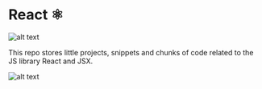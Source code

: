 # React ⚛

![alt text](https://imgs.search.brave.com/3EFnpEZ7_VoCJ0hZR55_lk6gjweEZjr147cGf-bi0XY/rs:fit:1200:741:1/g:ce/aHR0cHM6Ly9taXJv/Lm1lZGl1bS5jb20v/bWF4LzMyMDAvMSpG/XzhheFdrc0xLRmpD/Y2QzYUF3bWV3Lmpw/ZWc "React")

This repo stores little projects, snippets and chunks of code related to the JS library React and JSX.

![alt text](https://imgs.search.brave.com/TU2bT0b8csnZPKlg-GrOUtqyoU5LqkDucUUF1l4KZew/rs:fit:838:845:1/g:ce/aHR0cHM6Ly9tZWRp/YTIuZ2lwaHkuY29t/L21lZGlhL2VOQXNq/TzU1dFBiZ2Fvcjdt/YS9zb3VyY2UuZ2lm.gif "React gif")

